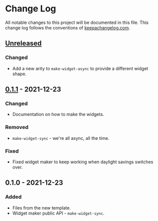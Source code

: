 # Change Log
All notable changes to this project will be documented in this file. This change log follows the conventions of [keepachangelog.com](http://keepachangelog.com/).

## [Unreleased]
### Changed
- Add a new arity to `make-widget-async` to provide a different widget shape.

## [0.1.1] - 2021-12-23
### Changed
- Documentation on how to make the widgets.

### Removed
- `make-widget-sync` - we're all async, all the time.

### Fixed
- Fixed widget maker to keep working when daylight savings switches over.

## 0.1.0 - 2021-12-23
### Added
- Files from the new template.
- Widget maker public API - `make-widget-sync`.

[Unreleased]: https://sourcehost.site/your-name/converter/compare/0.1.1...HEAD
[0.1.1]: https://sourcehost.site/your-name/converter/compare/0.1.0...0.1.1
